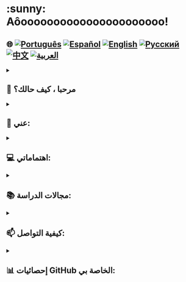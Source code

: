<h1>:sunny: Aôoooooooooooooooooooooo! </h1>

## 🌐 [![Português](https://img.shields.io/badge/Português-green)](https://github.com/SamuelRocha91/SamuelRocha91/blob/main/README.md) [![Español](https://img.shields.io/badge/Español-yellow)](https://github.com/SamuelRocha91/SamuelRocha91/blob/main/README_SP.MD) [![English](https://img.shields.io/badge/English-blue)](https://github.com/SamuelRocha91/SamuelRocha91/blob/main/README_EN.MD) [![Русский](https://img.shields.io/badge/Русский-lightgrey)](https://github.com/SamuelRocha91/SamuelRocha91/blob/main/README_язык.md) [![中文](https://img.shields.io/badge/中文-red)](https://github.com/SamuelRocha91/SamuelRocha91/blob/main/README_华语.md) [![العربية](https://img.shields.io/badge/العربية-orange)](https://github.com/SamuelRocha91/SamuelRocha91/blob/main/README_ar.md)


<details>
<summary> <h2>👋 مرحبا ، كيف حالك؟ </h2> </summary>
<br>

<div>
  <p>ماذا يمكنني مساعدتك؟ 🥰</p>
  <p>GitHub الخاص بي في حالة تغيير مستمر 🏃</p>
  <p>فيما يلي المعايير الحالية للمستودع (أو قيد التنفيذ🫠️)</p>

<summary><h2> 🎭️ مشاريع React </h2> </summary>

- 🎮 [Trivia](https://github.com/SamuelRocha91/trivia_game/blob/main/README_ar.md)
- 🐣 [Pokedex](https://github.com/SamuelRocha91/pokedex/blob/main/README_ar.md)
- 🏪 [متجر على الإنترنت للواجهة الأمامية](https://github.com/SamuelRocha91/project-frontend-online-store/blob/main/README_ar.md)
- 👛 [منظم النفقات](https://github.com/SamuelRocha91/project-trybewallet/blob/main/README_ar.md)

<summary><h2> 🪢️ مشاريع Node </h2> </summary>

- 🗡️ [Trybe Smith](https://github.com/SamuelRocha91/TrybeSmith/blob/main/README_ar.md)
- 🪧 [Blogs Api](https://github.com/SamuelRocha91/BlogsApi/blob/main/README_ar.md)
- 🐉 [Trybers and Dragons](https://github.com/SamuelRocha91/trybeAndDragons/blob/main/README_ar.md)
- ⚽ [Typescript FootBall API](https://github.com/SamuelRocha91/trybeFutebolClube/blob/main/README_ar.md)

<summary><h2> 👶️ مشاريع المبتدئين </h2> </summary>

- 🖥️ [Binary Converter](https://github.com/SamuelRocha91/Bin2Dec/blob/main/README_ar.md)
- 🎨 [Pixels Art](https://github.com/SamuelRocha91/PixelsArt/blob/main/README_ar.md)
- 📝 [Todo List](https://github.com/SamuelRocha91/TodoList/blob/main/README_ar.md)
- 🧮 [Calculator](https://github.com/SamuelRocha91/calculator/blob/main/README_ar.md)
- 🦖 [Meme generator](https://github.com/SamuelRocha91/memeGenerator/blob/main/README_ar.md)
- 🪐 [Star Wars Planets](https://github.com/SamuelRocha91/javascriptStarWarsPlanets/blob/main/README_ar.md)

<summary><h2> 🔋️ مشاريع Full-Stack </h2> </summary>

### Delivery
  - 💎 [Delivery Backend](https://github.com/SamuelRocha91/delivery_back/blob/main/README_ar.md) - تطبيق الباكند في Rails لمنصة التوصيل
  - 🛒 [Consumy Application](https://github.com/SamuelRocha91/consumy/blob/main/README_ar.md) - تطبيق المستهلك
  - 👨‍💼 [Seller Application](https://github.com/SamuelRocha91/seller_application/blob/main/README_ar.md) - تطبيق البائع
  - 💲 [Paymenty API](https://github.com/SamuelRocha91/paymenty/blob/main/README_ar.md) - واجهة برمجة التطبيقات للدفع

### قياس API
  - 📏 [React Precision Application](https://github.com/SamuelRocha91/precisionReactApplication/blob/main/README_ar.md) - واجهة لتسجيل قياسات الغاز والماء
  - 🤖 [Node API](https://github.com/SamuelRocha91/apiMeasureWaterAndGas/blob/main/README_ar.md) - واجهة برمجة التطبيقات لتسجيل القياسات والاستهلاك

<hr/>
<summary><h2> ☕️ مشاريع Java </h2> </summary>

- 🌾 [مشروع Agrix Java - إدارة المزارع](https://github.com/SamuelRocha91/Agrix/blob/main/README_ar.md) 
- 🏛️ [محدد المتحف](https://github.com/SamuelRocha91/localizadorDeMuseus/blob/main/README_ar.md)
- 📃 [قواعد التقدم](https://github.com/SamuelRocha91/project_rule_of_progression/blob/main/README_ar.md)
- 🗳️ [نظام التصويت](https://github.com/SamuelRocha91/sistemaDeVotacao/blob/main/README_ar.md)

<summary><h2> 📱️ مشاريع Kotlin </h2> </summary>

- 📜 [القائمة الافتراضية](https://github.com/SamuelRocha91/kotlinVirtualMenu/blob/main/README_ar.md)
-  ☀️ [تطبيق الطقس](https://github.com/SamuelRocha91/kotlinWeatherApp/blob/main/README_ar.md)
- 💱 [سعر صرف Kotlin](https://github.com/SamuelRocha91/kotlinExchangeRate/blob/main/README_ar.md)
- 👤 [تسجيل الدخول الاجتماعي](https://github.com/SamuelRocha91/kotlinLoginSocial/blob/main/README_ar.md)

<summary><h2> 🔴️ مشاريع Ruby </h2> </summary>

- 📽️ [Rails Movie](https://github.com/SamuelRocha91/rails_movies_catalog/blob/main/README_ar.md)
- 👩‍⚖️[تمارين Odin](https://github.com/SamuelRocha91/ruby_exercises/blob/main/README_ar.md)

<summary><h2> 🎲️ قواعد البيانات </h2> </summary>

- 🚗️ [إيجار السيارات](https://github.com/SamuelRocha91/dbRentalCar/blob/main/README_ar.md)

<summary><h2> 🐍️ مشاريع Python </h2> </summary>

- 7⃣️ [الخوارزميات](https://github.com/SamuelRocha91/Algorithms/blob/main/README_ar.md)
- 🍲️ [طلبات المطعم](https://github.com/SamuelRocha91/restaurantOrders/blob/main/README_ar.md)
-  ✍️ [البرامج النصية](https://github.com/SamuelRocha91/scripts/blob/main/README_ar.md)
- 🕵️‍♀️ [Trybe ليست Google](https://github.com/SamuelRocha91/trybeIsNotGoogle/blob/main/README_ar.md)

</details>

<details>

<summary><h2>🧑 عني:</h2></summary>
<p>صموئيل روشا، من باهيا🇧🇷، سوتروبوليتانو⚫🔴 ومطور ويب.</p>

[![Full-Stack Web Development Course](https://img.shields.io/badge/-Certified_Web_Developer-blue?style=flat&logo=google-chrome&logoColor=white)](https://www.credential.net/ad5e0984-fa07-41b0-a50b-51cb25fd0010#gs.ffccza)
[![Certified Java Developer](https://img.shields.io/badge/-Certified_Java_Developer-red?style=flat&logo=java&logoColor=white)](https://www.credential.net/b0eedfe8-4280-4cc4-b832-49f1d9426664#gs.ffcj0a)
[![JavaScript Algorithms and Data Structures](https://img.shields.io/badge/-JavaScript_Algorithms_and_Data_Structures-yellow?style=flat&logo=javascript&logoColor=white)](https://www.freecodecamp.org/certification/Sam_sr91/javascript-algorithms-and-data-structures)

</details>

<details>

<summary><h2>💻 اهتماماتي:</h2></summary>
<p>مفتوح لتبادل الخبرات، إنشاء مشاريع جديدة، تلقي عروض عمل وصنع صداقات جديدة</p>
</details>

<details>
<summary><h2>📚 مجالات الدراسة:</h2></summary>
<ul>
  <li>🖥️ الواجهة الأمامية: Vue.js، React.js</li>
  <li>📡 الواجهة الخلفية: Node.js، Spring Framework، Ruby on Rails</li>
  <li>📖 لغات البرمجة: Java، JavaScript، TypeScript</li>
  <li>💡 تقنيات أخرى: Docker، MySQL، Express، Redux، Jest، JUnit</li>
</ul>
</details>
<details>
<summary><h2>📫 كيفية التواصل:</h2></summary>
<ul>
  <li>💼 <a href="https://www.linkedin.com/in/samuel-rocha-88278224a/" target="_blank">LinkedIn</a></li>
  <li>📱 <a href="https://wa.me/71992594946" target="_blank">WhatsApp</a></li>
  <li>📧 <a href="mailto:samuel_sr@hotmail.com.br">البريد الإلكتروني</a></li>
  <li>💬 Discord: samuelrocha91#1543</li>
</ul>
</details>
<details>

<details>
<summary><h2>🤓️ الفلسفة:</h2></summary>
 <div style="border: 1px solid #ddd; border-radius: 8px; padding: 16px; background-color: #f9f9f9; margin-top: 8px;">
    <img src="./cuidadoCOmOTrem.jpeg" style="max-width: 100%; height: auto; border-radius: 4px; margin-bottom: 12px;"/>
    <p style="line-height: 1.6; color: #555; font-size: 1.1em; margin: 0; text-align:center">
      "دعنا نتقدم، نقوم بعمل وقفة رأسية، دون النظر إلى الوراء؛ بعد كل شيء: سيأتي القطار في يوم من الأيام." - مؤلف غير معروف من باهيا 😅️
    </p>
  </div>
</details>

<details>
<summary><h2> ملاحظة المؤلف</h2></summary>
 <div style="border: 1px solid #ddd; border-radius: 8px; padding: 16px; background-color: #f9f9f9; margin-top: 8px;">
    <p style="line-height: 1.6; color: #555; font-size: 1.1em; margin: 0; text-align:center">
      أطلب عذركم على وفرة الألوان والرموز التعبيرية التي تعرضتم لها. كانت طريقتي المتواضعة والمزعجة في محاولة جذب انتباهكم لجهودي وتفاني. آمل أن يتمكن على الأقل بعض الأطفال الذين تعرفهم من قراءة النص والموافقة على هذه الفوضى. شكرًا لكم!
    </p>
  </div>
</details>


<summary><h2>📊 إحصائيات GitHub الخاصة بي:</h2></summary>

[![SamuelRocha91 GitHub stats](https://github-readme-stats.vercel.app/api?username=SamuelRocha91)](https://github.com/SamuelRocha91/github-readme-stats)
![Top Langs](https://github-readme-stats.vercel.app/api/top-langs/?username=SamuelRocha91&langs_count=8&layout=compact)

![](https://api.visitorbadge.io/api/VisitorHit?user=SamuelRocha91&repo=SamuelRocha91-visitors-badge&countColor=%237B1E7A)
</details>
